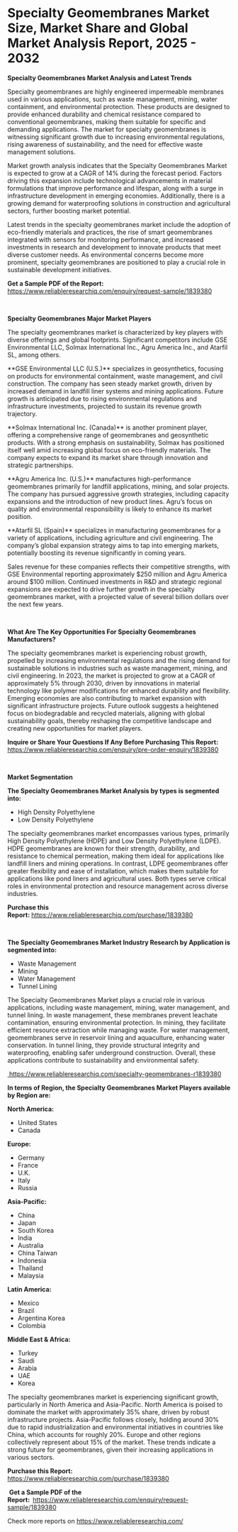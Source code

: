 <p><h1>Specialty Geomembranes Market Size, Market Share and Global Market Analysis Report, 2025 - 2032</h1></p><p><strong>Specialty Geomembranes Market Analysis and Latest Trends</strong></p>
<p><p>Specialty geomembranes are highly engineered impermeable membranes used in various applications, such as waste management, mining, water containment, and environmental protection. These products are designed to provide enhanced durability and chemical resistance compared to conventional geomembranes, making them suitable for specific and demanding applications. The market for specialty geomembranes is witnessing significant growth due to increasing environmental regulations, rising awareness of sustainability, and the need for effective waste management solutions.</p><p>Market growth analysis indicates that the Specialty Geomembranes Market is expected to grow at a CAGR of 14% during the forecast period. Factors driving this expansion include technological advancements in material formulations that improve performance and lifespan, along with a surge in infrastructure development in emerging economies. Additionally, there is a growing demand for waterproofing solutions in construction and agricultural sectors, further boosting market potential.</p><p>Latest trends in the specialty geomembranes market include the adoption of eco-friendly materials and practices, the rise of smart geomembranes integrated with sensors for monitoring performance, and increased investments in research and development to innovate products that meet diverse customer needs. As environmental concerns become more prominent, specialty geomembranes are positioned to play a crucial role in sustainable development initiatives.</p></p>
<p><strong>Get a Sample PDF of the Report:&nbsp;</strong> <a href="https://www.reliableresearchiq.com/enquiry/request-sample/1839380?utm_campaign=3139&utm_medium=2&utm_source=Github&utm_content=ia&utm_term=03042025&utm_id=specialty-geomembranes">https://www.reliableresearchiq.com/enquiry/request-sample/1839380</a></p>
<p>&nbsp;</p>
<p><strong>Specialty Geomembranes Major Market Players</strong></p>
<p><p>The specialty geomembranes market is characterized by key players with diverse offerings and global footprints. Significant competitors include GSE Environmental LLC, Solmax International Inc., Agru America Inc., and Atarfil SL, among others.</p><p>**GSE Environmental LLC (U.S.)** specializes in geosynthetics, focusing on products for environmental containment, waste management, and civil construction. The company has seen steady market growth, driven by increased demand in landfill liner systems and mining applications. Future growth is anticipated due to rising environmental regulations and infrastructure investments, projected to sustain its revenue growth trajectory.</p><p>**Solmax International Inc. (Canada)** is another prominent player, offering a comprehensive range of geomembranes and geosynthetic products. With a strong emphasis on sustainability, Solmax has positioned itself well amid increasing global focus on eco-friendly materials. The company expects to expand its market share through innovation and strategic partnerships.</p><p>**Agru America Inc. (U.S.)** manufactures high-performance geomembranes primarily for landfill applications, mining, and solar projects. The company has pursued aggressive growth strategies, including capacity expansions and the introduction of new product lines. Agru’s focus on quality and environmental responsibility is likely to enhance its market position.</p><p>**Atarfil SL (Spain)** specializes in manufacturing geomembranes for a variety of applications, including agriculture and civil engineering. The company’s global expansion strategy aims to tap into emerging markets, potentially boosting its revenue significantly in coming years.</p><p>Sales revenue for these companies reflects their competitive strengths, with GSE Environmental reporting approximately $250 million and Agru America around $100 million. Continued investments in R&D and strategic regional expansions are expected to drive further growth in the specialty geomembranes market, with a projected value of several billion dollars over the next few years.</p></p>
<p>&nbsp;</p>
<p><strong>What Are The Key Opportunities For Specialty Geomembranes Manufacturers?</strong></p>
<p><p>The specialty geomembranes market is experiencing robust growth, propelled by increasing environmental regulations and the rising demand for sustainable solutions in industries such as waste management, mining, and civil engineering. In 2023, the market is projected to grow at a CAGR of approximately 5% through 2030, driven by innovations in material technology like polymer modifications for enhanced durability and flexibility. Emerging economies are also contributing to market expansion with significant infrastructure projects. Future outlook suggests a heightened focus on biodegradable and recycled materials, aligning with global sustainability goals, thereby reshaping the competitive landscape and creating new opportunities for market players.</p></p>
<p><strong>Inquire or Share Your Questions If Any Before Purchasing This Report:</strong> <a href="https://www.reliableresearchiq.com/enquiry/pre-order-enquiry/1839380?utm_campaign=3139&utm_medium=2&utm_source=Github&utm_content=ia&utm_term=03042025&utm_id=specialty-geomembranes">https://www.reliableresearchiq.com/enquiry/pre-order-enquiry/1839380</a></p>
<p>&nbsp;</p>
<p><strong>Market Segmentation</strong></p>
<p><strong>The Specialty Geomembranes Market Analysis by types is segmented into:</strong></p>
<p><ul><li>High Density Polyethylene</li><li>Low Density Polyethylene</li></ul></p>
<p><p>The specialty geomembranes market encompasses various types, primarily High Density Polyethylene (HDPE) and Low Density Polyethylene (LDPE). HDPE geomembranes are known for their strength, durability, and resistance to chemical permeation, making them ideal for applications like landfill liners and mining operations. In contrast, LDPE geomembranes offer greater flexibility and ease of installation, which makes them suitable for applications like pond liners and agricultural uses. Both types serve critical roles in environmental protection and resource management across diverse industries.</p></p>
<p><strong>Purchase this Report:&nbsp;</strong><a href="https://www.reliableresearchiq.com/purchase/1839380?utm_campaign=3139&utm_medium=2&utm_source=Github&utm_content=ia&utm_term=03042025&utm_id=specialty-geomembranes">https://www.reliableresearchiq.com/purchase/1839380</a></p>
<p>&nbsp;</p>
<p><strong>The Specialty Geomembranes Market Industry Research by Application is segmented into:</strong></p>
<p><ul><li>Waste Management</li><li>Mining</li><li>Water Management</li><li>Tunnel Lining</li></ul></p>
<p><p>The Specialty Geomembranes Market plays a crucial role in various applications, including waste management, mining, water management, and tunnel lining. In waste management, these membranes prevent leachate contamination, ensuring environmental protection. In mining, they facilitate efficient resource extraction while managing waste. For water management, geomembranes serve in reservoir lining and aquaculture, enhancing water conservation. In tunnel lining, they provide structural integrity and waterproofing, enabling safer underground construction. Overall, these applications contribute to sustainability and environmental safety.</p></p>
<p><a href="https://www.reliableresearchiq.com/specialty-geomembranes-r1839380?utm_campaign=3139&utm_medium=2&utm_source=Github&utm_content=ia&utm_term=03042025&utm_id=specialty-geomembranes">&nbsp;https://www.reliableresearchiq.com/specialty-geomembranes-r1839380</a></p>
<p><strong>In terms of Region, the Specialty Geomembranes Market Players available by Region are:</strong></p>
<p>
    <p> <strong> North America: </strong>
        <ul>
            <li>United States</li>
            <li>Canada</li>
        </ul>
        </p> 
    <p> <strong> Europe: </strong>
        <ul>
            <li>Germany</li>
            <li>France</li>
            <li>U.K.</li>
            <li>Italy</li>
            <li>Russia</li>
        </ul>
        </p> 
    <p> <strong> Asia-Pacific: </strong>
        <ul>
            <li>China</li>
            <li>Japan</li>
            <li>South Korea</li>
            <li>India</li>
            <li>Australia</li>
            <li>China Taiwan</li>
            <li>Indonesia</li>
            <li>Thailand</li>
            <li>Malaysia</li>
        </ul>
        </p> 
    <p> <strong> Latin America: </strong>
        <ul>
            <li>Mexico</li>
            <li>Brazil</li>
            <li>Argentina Korea</li>
            <li>Colombia</li>
        </ul>
        </p> 
    <p> <strong> Middle East & Africa: </strong>
        <ul>
            <li>Turkey</li>
            <li>Saudi</li>
            <li>Arabia</li>
            <li>UAE</li>
            <li>Korea</li>
        </ul>
    </p>
    </p>
<p><p>The specialty geomembranes market is experiencing significant growth, particularly in North America and Asia-Pacific. North America is poised to dominate the market with approximately 35% share, driven by robust infrastructure projects. Asia-Pacific follows closely, holding around 30% due to rapid industrialization and environmental initiatives in countries like China, which accounts for roughly 20%. Europe and other regions collectively represent about 15% of the market. These trends indicate a strong future for geomembranes, given their increasing applications in various sectors.</p></p>
<p><strong>Purchase this Report: </strong><a href="https://www.reliableresearchiq.com/purchase/1839380?utm_campaign=3139&utm_medium=2&utm_source=Github&utm_content=ia&utm_term=03042025&utm_id=specialty-geomembranes">https://www.reliableresearchiq.com/purchase/1839380</a></p>
<p>&nbsp;<strong>Get a Sample PDF of the Report:&nbsp;&nbsp;</strong><a href="https://www.reliableresearchiq.com/enquiry/request-sample/1839380?utm_campaign=3139&utm_medium=2&utm_source=Github&utm_content=ia&utm_term=03042025&utm_id=specialty-geomembranes">https://www.reliableresearchiq.com/enquiry/request-sample/1839380</a></p>
<p><strong></strong></p>
<p>Check more reports on <a href="https://www.reliableresearchiq.com/?utm_campaign=3139&utm_medium=2&utm_source=Github&utm_content=ia&utm_term=03042025&utm_id=specialty-geomembranes">https://www.reliableresearchiq.com/</a></p>